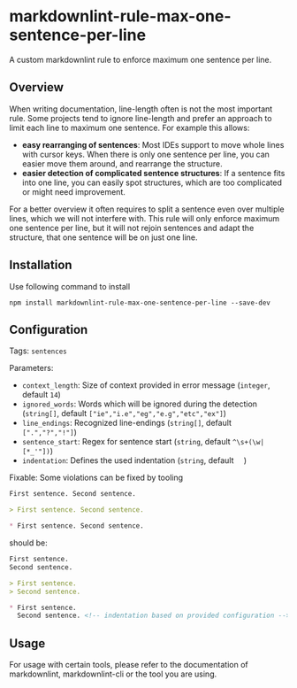 # markdownlint-rule-max-one-sentence-per-line

A custom markdownlint rule to enforce maximum one sentence per line.

## Overview

When writing documentation, line-length often is not the most important rule.
Some projects tend to ignore line-length and prefer an approach to limit each line to maximum one sentence.
For example this allows:

* **easy rearranging of sentences**:
    Most IDEs support to move whole lines with cursor keys.
    When there is only one sentence per line, you can easier move them around, and rearrange the structure.
* **easier detection of complicated sentence structures**:
    If a sentence fits into one line, you can easily spot structures, which are too complicated or might need improvement.

For a better overview it often requires to split a sentence even over multiple lines, which we will not interfere with.
This rule will only enforce maximum one sentence per line, but it will not rejoin sentences and adapt the structure, that one sentence will be on just one line.

## Installation

Use following command to install

```console
npm install markdownlint-rule-max-one-sentence-per-line --save-dev
```

## Configuration

Tags: `sentences`

Parameters:

- `context_length`: Size of context provided in error message (`integer`,
  default `14`)
- `ignored_words`: Words which will be ignored during the detection
  (`string[]`, default `["ie","i.e","eg","e.g","etc","ex"]`)
- `line_endings`: Recognized line-endings (`string[]`, default `[".","?","!"]`)
- `sentence_start`: Regex for sentence start (`string`, default
  `^\s+(\w|[*_'"])`)
- `indentation`: Defines the used indentation (`string`, default
  `  `)

Fixable: Some violations can be fixed by tooling

```markdown
First sentence. Second sentence.

> First sentence. Second sentence.

* First sentence. Second sentence.
```

should be:

```markdown
First sentence.
Second sentence.

> First sentence.
> Second sentence.

* First sentence.
  Second sentence. <!-- indentation based on provided configuration -->
```

## Usage

For usage with certain tools, please refer to the documentation of markdownlint, markdownlint-cli or the tool you are using.
